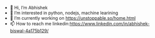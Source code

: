 - 👋 Hi, I’m Abhishek
- 👀 I’m interested in python, nodejs, machine learining
- 🌱 I’m currently working on https://unstoppable.so/home.html
- 📫 How to reach me 
     linkedin:https://www.linkedin.com/in/abhishek-biswal-4a175b129/

<!---
abhi0987/abhi0987 is a ✨ special ✨ repository because its `README.md` (this file) appears on your GitHub profile.
You can click the Preview link to take a look at your changes.
--->
